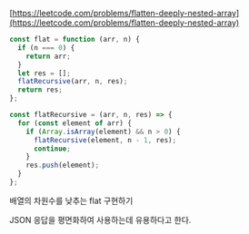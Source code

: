 [https://leetcode.com/problems/flatten-deeply-nested-array](https://leetcode.com/problems/flatten-deeply-nested-array)

```javascript
const flat = function (arr, n) {
  if (n === 0) {
    return arr;
  }
  let res = [];
  flatRecursive(arr, n, res);
  return res;
};

const flatRecursive = (arr, n, res) => {
  for (const element of arr) {
    if (Array.isArray(element) && n > 0) {
      flatRecursive(element, n - 1, res);
      continue;
    }
    res.push(element);
  }
};
```

배열의 차원수를 낮추는 flat 구현하기

JSON 응답을 평면화하여 사용하는데 유용하다고 한다.
